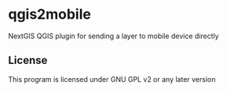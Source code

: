 qgis2mobile
=========

NextGIS QGIS plugin for sending a layer to mobile device directly

License
-------------
This program is licensed under GNU GPL v2 or any later version
